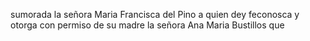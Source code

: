 sumorada la señora Maria Francisca del Pino a quien dey feconosca y
otorga con permiso de su madre la señora Ana Maria Bustillos que